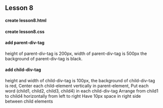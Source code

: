 ## Lesson 8
#### create lesson8.html
#### create lesson8.css

#### add parent-div-tag
height of parent-div-tag is 200px,
width of parent-div-tag is 500px
the background of parent-div-tag is black.

#### add child-div-tag
height and width of child-div-tag is 100px,
the background of child-div-tag is red,
Center each child-element vertically in parent-element,
Put each word (child1, child2, child3, child4) in each child-div-tag
Arrange from child1 to child4 horizontally from left to right
Have 10px space in right side between child elements
